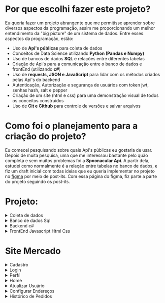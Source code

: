 # Por que escolhi fazer este projeto?
Eu queria fazer um projeto abrangente que me permitisse aprender sobre diversos aspectos da programação, assim me proporcionando um melhor entendimento da "big picture" de um sistema de dados.
Entre esses aspectos da programação, estão:
* Uso de **Api's públicas** para coleta de dados 
* Conceitos de Data Science utilizando **Python (Pandas e Numpy)**
* Uso de bancos de dados **SQL** e relações entre diferentes tabelas
* Criação de Api's para a comunicação entre o banco de dados e frontEnd (utilizando **c#**)
* Uso de **requests, JSON e JavaScript** para lidar com os métodos criados pelas Api's do backend
* Autenticação, Autorização e segurança de usuários com token jwt, senhas hash, salt e pepper
* Criação de um site (html e css) para uma demonstração visual de todos os conceitos construídos
* Uso de **Git e Github** para controle de versões e salvar arquivos
# Como foi o planejamento para a criação do projeto? 
Eu comecei pesquisando sobre quais Api's públicas eu gostaria de usar. Depois de muita pesquisa, uma que me interessou bastante pelo quão completa e sem muitos problemas foi a **Spoonacular Api**.
A partir dela, estudei como normalmente é a relação entre tabelas no banco de dados, e fiz um draft inicial com todas ideias que eu queria implementar no projeto no [figma](https://www.figma.com/file/oFvf9VsMy6DIrvGRUY4kJZ/Site-Compras-mercado?type=whiteboard&node-id=0%3A1&t=jT3Fmy5WAPWk1RRC-1) por meio de post-its. 
Com essa página do figma, fiz parte a parte do projeto seguindo os post-its.
# Projeto:
<details>
  <summary>Coleta de dados</summary>
  Toda a parte de coleta de dados está na pasta "Dataset".
  
  Os dados foram coletados pela parte de [ingredientes](https://spoonacular.com/food-api/docs#Get-Ingredient-Information) da spoonacular Api.\ 
  Para utilizar os dados é preciso criar uma conta, e usar a apiKey gerada nos paramâmetros da query nos requests. No meu caso, eu salvei o arquivo num .env, para utilizá-lo no código sem precisar mostrar a chave diretamente. (O arquivo .env faz parte do gitignore)\
  No próprio site há uma lista com os 1000 ingredientes mais famosos e seus respectivos id's, assim, foi possível [baixá-la](https://github.com/LuccaRh/siteMercado/blob/main/Dataset/top-1k-ingredients.csv) e converte-lá para dataframe.\ 
  Com os id's, foi possível fazer requests para pegar as [informações dos ingredientes, colocá-las num dataframe, limpá-las](https://github.com/LuccaRh/siteMercado/blob/main/Dataset/DatasetSpoonacularApi.ipynb), e [salvar estes dados](https://github.com/LuccaRh/siteMercado/blob/main/Dataset/SpoonacularApiDatasetSimples.csv), para enfim, [adiconá-las ao banco de dados sql](https://github.com/LuccaRh/siteMercado/blob/main/Dataset/Dataframe%20to%20Sql.ipynb) 
</details>
<details>
  <summary>Banco de dados Sql</summary>
  
  ## Diagrama do banco de dados:
  
  <img src="Imagens/DiagramaMercado.jpg" width="1000" height="1414">
  
  Pelo diagrama, é possível ver que há 5 tabelas no banco de dados, que se conectam por seus id's.
  A criação do banco de dados e suas tabelas foram feitas com os comandos do arquivo "Datatables.sql". Foi utilizado no projeto **sql server** junto com **Microsoft Server Managment Studio**
  * A tabela usuários possui as colunas idUsuário (key primária), email, nome, senha (já com hash salt e pepper), salt (criado pelo backend) e cargo (cliente ou moderador)
  * A tabela endereços possui uma relação "1 to many" com a de usuários, ou seja, o mesmo usuário pode possuir vários endereços diferentes. Cada endereço é conectado com o usuário pelo idUsuário. Ela possui as colunas Número, Cep, Rua, Bairro, Cidade, Estado e NomeEndereço (por exemplo casa, trabalho, etc)
  * A tabela Pedidos é a tabela com todos os pedidos de compras feitos no site. Tem uma relação "1 to many" com as tabelas usuário e endereços (cada usuário e endereço podem possuir vários pedidos), e são conectados pelos seus respectivos id's. Além disso, ela possui a data do pedido, e o seu valor total
  * A tabela DetalhesPedidos é a tabela que mostra os produtos e suas quantidade compradas em cada pedido. Possui relação "1 to many" com pedidos (mesmo pedido pode possuir vários DetalhesPedidos, ou seja vários produtos diferentes comprados no mesmo pedido). 
  * A última tabela é a de produtos, que é a tabela feita com os dados da spoonacular api. Possui uma relação "1 to many" com a detalhesPedidos, o mesmo produto pode estar em vários pedidos diferentes.
</details>
<details>
  <summary>Backend c#</summary>
  O BackEnd do projeto foi feito em c# no Microsoft Visual Studio 2022. 
  Nele, há 5 controllers, um para cada tabela do banco de dados. Para facilitar o uso deles, criei 3 camadas:
  
  * [MOD](https://github.com/LuccaRh/siteMercado/tree/main/Backend/MercadoApi/Mercado.MOD): Camada com os objetos que serão usados nas outras camadas e controllers. Ela possui variáveis proporcionais as colunas de sua respectiva tabela.
  * [BLL](https://github.com/LuccaRh/siteMercado/tree/main/Backend/MercadoApi/Mercado.BLL): Camada intermediária entre a DAL e controller. Faz as [verificações](https://github.com/LuccaRh/siteMercado/tree/main/Backend/MercadoApi/Mercado.BLL/Utilit%C3%A1rios) do que está sendo mandado do input para o banco de dados, como por exemplo a verificação da senha, e a leitura do cep do endereço
  * [DAL](https://github.com/LuccaRh/siteMercado/tree/main/Backend/MercadoApi/Mercado.DAL): Camada de comunicação com o banco de dados. Cria a query que será usada para as ações feitas no sql. Para essa comunicação, foi utilizada as bibliotecas dapper e Microsoft.Data.SqlClient
</details>
<details>
  <summary>FrontEnd Javascript Html Css</summary>
  O FrontEnd foi criado com html, css e javascript utilizando o vscode. Como o intuito do projeto não estava em seu visual, a parte do css acabou sendo mais simples, assim focando mais em como seria a comunicação das Api's com o navegador, e como dispor e utilizar das informações do banco de dados nele por meio do javascript, requests, Json, funções assíncronas e html.
</details>

# Site Mercado
<details>
  <summary>Cadastro</summary>
  
  ![Página de Cadastro](Imagens/Cadastro/Cadastro.jpg)
  Ná página de cadastro, irá pedir para colocar nome, email e senha para realizar o cadastro. 
  ## Cadastro Inválido:
  Caso o cadastro sejá inválido, irá mostrar na tela o erro que o ocorreu, entre eles incluí: 
  ### Senha inválida 
  Mínimo 8 caracteres e pelo menos um número e caracter especial, verificação realizada no [backend](https://github.com/LuccaRh/siteMercado/blob/main/Backend/MercadoApi/Mercado.BLL/Utilit%C3%A1rios/Verifica%C3%A7%C3%B5es.cs))
  <img src="Imagens/Cadastro/ErroSenhaEspecial.jpg" width="400" height="343">\
(O erro é reconhecido pelo backEnd, que cria uma notificação de erro para o frontEnd, e é pego pelo seu block **try catch**)
  ### Nome, email ou senha não preenchidos
Verificação realizada no html, com input required <br/>
<img src="Imagens/Cadastro/ErroNomePreenchido.jpg" width="400" height="273">
### Verificação de email 
Verificação realizada no html, com type = "email"<br/>
<img src="Imagens/Cadastro/ErroEmail.jpg" width="400" height="261">
### Nome e Email já cadastrados 
Verificação realizada pelo sql server, colocando as colunas como UNIQUE <br/>
<img src="Imagens/Cadastro/ErroEmailDuplo.jpg" width="400" height="343">

## Cadastro com sucesso:
Caso não haja erros no cadastro, irá ser realizado com sucesso, aparecendo uma mensagem de sucesso, e o usuário será redirecionado para a página de login. <br/>

![Cadastro com sucesso](Imagens/Cadastro/CadastroSucesso.jpg)<br/>

No processo de criação do usuário, o backEnd irá pegar a senha feita pelo usuário, e [implementar hash, salt e pepper](https://github.com/LuccaRh/siteMercado/blob/main/Backend/MercadoApi/Mercado.BLL/Utilit%C3%A1rios/SenhaHashSaltPepper.cs) nela. Logo, ela não estará salva diretamente no banco de dados, mas sim, sua codificação junto com seu salt.
Os dados do usuário por fim serão salvos na tabela de usuários no banco de dados.<br/>
<img src="Imagens/Cadastro/TabelaUsuários.png"><br/>
(Note que o usuário já será cadastrado como cliente, pois só é possível ele ser moderador modificando diretamente pelo banco de dados, ou com outro moderador mudando seu cargo)
</details>
<details>
  <summary>Login</summary>
  <img src="Imagens/Login/Login.jpg"><br/>
  Na página de login, irá pedir para colocar nome e senha para realizar login.<br/>
  Ela possui verificações de preenchimento do nome e senha igual ao do cadastro, e obviamente, a verificação se o usuário existe no banco de dados.<br/>
  
  ---
  
  Primeiro é checado se o nome existe no banco de dados:<br/>
  <img src="Imagens/Login/NomeNãoEncontrado.jpg"><br/>
  
  ---
  
  Caso o nome esteja no banco de dados, é checado a senha, codificando ela e a comparando com a salva no banco de dados, caso sejam iguais, o usuário é logado.<br/>
  <img src="Imagens/Login/SenhaErrada.jpg"><br/>
  
  ## Token jwt
  <img src="Imagens/Login/LoginSucesso.png"><br/>
  Caso as informações sejam certas, o login será realizado com sucesso, e o usuário irá ser redirecionado para o seu perfíl.<br/>
  Ao logar no site, um token jwt é criado pelo [backend](https://github.com/LuccaRh/siteMercado/tree/main/Backend/MercadoApi/TokenJwtLogin) e armazenado no localStorage do navegador. Além disso, um token de validade é criado no [frontend](https://github.com/LuccaRh/siteMercado/blob/main/Frontend/Login/Login.js) para o tempo máximo de validade do outro token<br/>
  <img src="Imagens/Login/Token.jpg"><br/>
  O token inclui o nome id e cargo do usuário, e é codificado, assim as informações dele só podem ser extraidas no backend.<br/>
  Com o ele, o usuário é reconhecido no site, podendo acessar seu perfíl, criar e organizar seus endereços, comprar produtos, e caso seja moderador, administrar os usuários e produtos do site.<br/>
  
  ---
  
  Caso o token passe do tempo de validade, irá aparecer uma mensagem avisando sobre, e o usuário irá ser automaticamente levado para a tela de login denovo<br/>
  <img src="Imagens/Login/ValidadeToken.jpg"><br/>
</details>
<details>
  <summary>Perfíl</summary>
    <img src="Imagens/Perfil/PerfilCliente.jpg"><br/>
  A página de perfil começa com o texto "bem vindo {nome}", o nome é pego utilizando o token criado e extraindo o nome de usuário dele.<br/>
  
  ---
  
  O perfíl possui 3 links que levam o usuário para outra página (Atualizar, configuar Endereços e histórico de pedidos), e um botão para deletar o usuário, caso aperte o botão, irá abrir uma tela perguntando se tem certeza da ação, e caso confirme, o usuário então será deletado do banco de dados, e irá voltar para a página de cadastro.<br/>
  <img src="Imagens/Perfil/DeletarUsuário.png"><br/>
  
  ---
  
  Além disso, caso o usuário seja moderador, irá aparecer os links de administração de usuários e produtos:
  <img src="Imagens/Perfil/PerfilModerador.jpg"><br/>
</details>
<details>
  <summary>Home</summary>
</details>
<details>
  <summary>Atualizar Usuário</summary>
</details>
<details>
  <summary>Configurar Endereços</summary>
</details>
<details>
  <summary>Histórico de Pedidos</summary>
</details>
